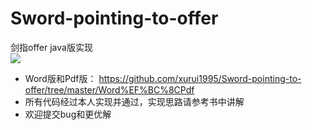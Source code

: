 # Sword-pointing-to-offer
剑指offer java版实现  
![](http://img0.winxuan.cn/9704/1200919704_16.jpg?1407748816711)  
* Word版和Pdf版： https://github.com/xurui1995/Sword-pointing-to-offer/tree/master/Word%EF%BC%8CPdf   
* 所有代码经过本人实现并通过，实现思路请参考书中讲解  
* 欢迎提交bug和更优解  

